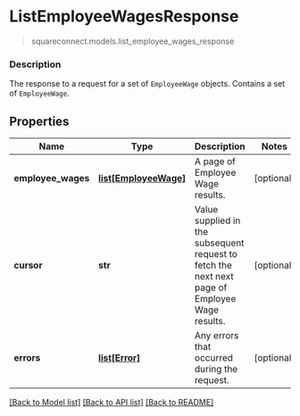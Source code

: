# ListEmployeeWagesResponse
> squareconnect.models.list_employee_wages_response

### Description

The response to a request for a set of `EmployeeWage` objects. Contains  a set of `EmployeeWage`.

## Properties
Name | Type | Description | Notes
------------ | ------------- | ------------- | -------------
**employee_wages** | [**list[EmployeeWage]**](EmployeeWage.md) | A page of Employee Wage results. | [optional] 
**cursor** | **str** | Value supplied in the subsequent request to fetch the next next page of Employee Wage results. | [optional] 
**errors** | [**list[Error]**](Error.md) | Any errors that occurred during the request. | [optional] 

[[Back to Model list]](../README.md#documentation-for-models) [[Back to API list]](../README.md#documentation-for-api-endpoints) [[Back to README]](../README.md)


